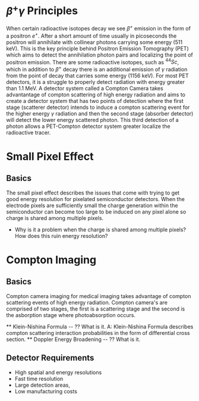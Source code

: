 # $\beta ^+ \gamma$ Principles
When certain radioactive isotopes decay we see $\beta ^+$ emission in the form of a positron $e^+$. After a short amount of time usually in picoseconds the positron will annihilate with collinear photons carrying some energy (511 keV). This is the key principle behind Positron Emission Tomography (PET) which aims to detect the annihilation photon pairs and localizing the point of positron emission. There are some radioactive isotopes, such as $^{44}Sc$, which in addition to $\beta ^+$ decay there is an additional emission of $\gamma$ radiation from the point of decay that carries some energy (1156 keV). For most PET detectors, it is a struggle to properly detect radiation with energy greater than 1.1 MeV. A detector system called a Compton Camera takes advantantage of compton scattering of high energy radiation and aims to create a detector system that has two points of detection where the first stage (scatterer detector) intends to induce a compton scattering event for the higher energy $\gamma$ radiation and then the second stage (absorber detector) will detect the lower energy scattered photon. This third detection of a photon allows a PET-Compton detector system greater localize the radioactive tracer.

# Small Pixel Effect
## Basics
The small pixel effect describes the issues that come with trying to get good energy resolution for pixelated semiconductor detectors. When the electrode pixels are sufficiently small the charge generation within the semiconductor can become too large to be induced on any pixel alone so charge is shared among multiple pixels.
 * Why is it a problem when the charge is shared among multiple pixels? How does this ruin energy resolution?

 # Compton Imaging

 ## Basics

 Compton camera imaging for medical imaging takes advantage of compton scattering events of high energy radiation. Compton camera's are comprised of two stages, the first is a scattering stage and the second is the asborption stage where photoabsorption occurs.

 ** Klein-Nishina Formula -- ?? What is it. 
 A: Klein-Nishina Formula describes compton scattering interaction probabilities in the form of differential cross section.
 ** Doppler Energy Broadening -- ?? What is it.

 ## Detector Requirements

 - High spatial and energy resolutions
 - Fast time resolution
 - Large detection areas,
 - Low manufacturing costs
